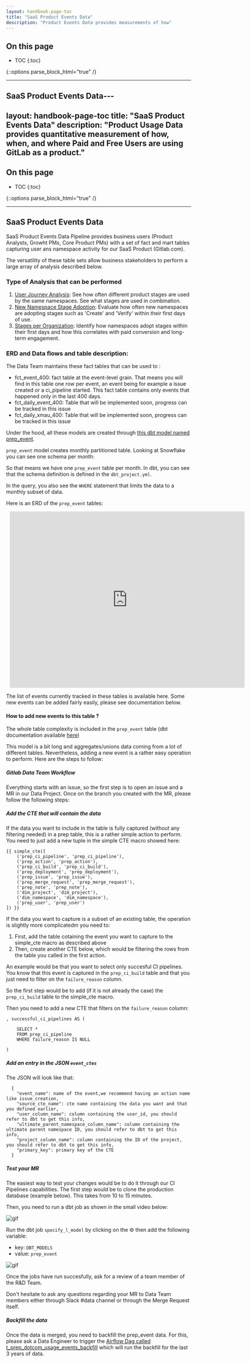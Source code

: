 ```yaml
---
layout: handbook-page-toc
title: "SaaS Product Events Data"
description: "Product Events Data provides measurements of how"
---
```


## On this page
- TOC
{:toc}

{::options parse_block_html="true" /}

---
## SaaS Product Events Data---
layout: handbook-page-toc
title: "SaaS Product Events Data"
description: "Product Usage Data provides quantitative measurement of how, when, and where Paid and Free Users are using GitLab as a product."
---

## On this page
- TOC
{:toc}

{::options parse_block_html="true" /}

---
## SaaS Product Events Data

SaaS Product Events Data Pipeline provides business users (Product Analysts, Growht PMs, Core Product PMs) with a set of fact and mart tables capturing user ans namespace activity for our SaaS Product (Gitlab.com).

The versatility of these table sets allow business stakeholders to perform a large array of analysis described below.


### Type of Analysis that can be performed

1. [User Journey Analysis](https://app.periscopedata.com/app/gitlab/869174/WIP-Cross-Stage-Adoption-Dashboard): See how often different product stages are used by the same namespaces. See what stages are used in combination.
2. [New Namespace Stage Adoption](https://app.periscopedata.com/app/gitlab/761347/Group-Namespace-Conversion-Metrics): Evaluate how often new namespaces are adopting stages such as 'Create' and 'Verify' within their first days of use.
3. [Stages per Organization](https://app.periscopedata.com/app/gitlab/824044/Stages-per-Organization-Deep-Dive---SpO): Identify how namespaces adopt stages within their first days and how this correlates with paid conversion and long-term engagement.


### ERD and Data flows and table description:

The Data Team maintains these fact tables that can be used to :

- fct_event_400: fact table at the event-level grain. That means you will find in this table one row per event, an event being for example a issue created or a ci_pipeline started. This fact table contains only events that happened only in the last 400 days. 
- fct_daily_event_400: Table that will be implemented soon, progress can be tracked in this issue
- fct_daily_xmau_400: Table that will be implemented soon, progress can be tracked in this issue

Under the hood, all these models are created through [this dbt model named prep_event](https://dbt.gitlabdata.com/#!/model/model.gitlab_snowflake.prep_event).

`prep_event` model creates monthly partitioned table. Looking at Snowflake you can see one schema per month:

So that means we have one `prep_event` table per month. In dbt, you can see that the schema definition is defined in the `dbt_project.yml`.

In the query, you also see the `WHERE` statement that limits the data to a monthly subset of data.

Here is an ERD of the `prep_event` tables:

<figure style="width: 640px; height: 480px; margin: 10px; position: relative;">
<iframe allowfullscreen frameborder="0" style="width:640px; height:480px" src="https://lucid.app/documents/embeddedchart/9893320a-3dc1-4585-b292-c7b3d02c2bea" id="ZEN0ht8-IFF2">
</iframe>
</figure>

The list of events currently tracked in these tables is available here. Some new events can be added fairly easily, please see documentation below.



#### How to add new events to this table ?

The whole table complexity is included in the `prep_event` table (dbt documentation available [here](https://dbt.gitlabdata.com/#!/model/model.gitlab_snowflake.prep_events))

This model is a bit long and aggregates/unions data coming from a lot of different tables. Nevertheless, adding a new event is a rather easy operation to perform. Here are the steps to follow:

##### Gitlab Data Team Workflow

Everything starts with an issue, so the first step is to open an issue and a MR in our Data Project. Once on the branch you created with the MR, please follow the following steps:

##### Add the CTE that will contain the data

If the data you want to include in the table is fully captured (without any filtering needed) in a prep table, this is a rather simple action to perform. You need to just add a new tuple in the simple CTE macro showed here:

```
{{ simple_cte([
    ('prep_ci_pipeline', 'prep_ci_pipeline'),
    ('prep_action', 'prep_action'),
    ('prep_ci_build', 'prep_ci_build'),
    ('prep_deployment', 'prep_deployment'),
    ('prep_issue', 'prep_issue'),
    ('prep_merge_request', 'prep_merge_request'),
    ('prep_note', 'prep_note'),
    ('dim_project', 'dim_project'),
    ('dim_namespace', 'dim_namespace'),
    ('prep_user', 'prep_user')
]) }}
```

If the data you want to capture is a subset of an existing table, the operation is slightly more complicatedm you need to:

1. First, add the table cotaining the event you want to capture to the simple_cte macro as described above
1. Then, create another CTE below, which would be filtering the rows from the table you called in the first action.

An example would be that you want to select only succesful CI pipelines. You know that this event is captured in the `prep_ci_build` table and that you just need to filter on the `failure_reason` column.

So the first step would be to add (if it is not already the case) the `prep_ci_build` table to the simple_cte macro. 

Then you need to add a new CTE that filters on the `failure_reason` column:

```
, successful_ci_pipelines AS (
 
    SELECT *
    FROM prep_ci_pipeline
    WHERE failure_reason IS NULL

)
```

##### Add an entry in the JSON `event_ctes`

The JSON will look like that:

```
  {
    "event_name": name of the event,we recommend having an action name like issue_creation,
    "source_cte_name": cte name containing the data you want and that you defined earlier,
    "user_column_name": column containing the user_id, you should refer to dbt to get this info,
    "ultimate_parent_namespace_column_name": column containing the ultimate parent namespace ID, you should refer to dbt to get this info,
    "project_column_name": column containing the ID of the project, you should refer to dbt to get this info,
    "primary_key": primary key of the CTE
  }
```

##### Test your MR

The easiest way to test your changes would be to do it through our CI Pipelines capabilities. The first step would be to clone the production database (example below). This takes from 10 to 15 minutes.

Then, you need to run a dbt job as shown in the small video below:

![gif](/handbook/business-technology/data-team/data-catalog/saas-product-events-data/clone-prod-2.gif)


Run the dbt job `specify_l_model` by clicking on the ⚙️ then add the following variable: 

- key: `DBT_MODELS`
- value: `prep_event`

![gif](/handbook/business-technology/data-team/data-catalog/saas-product-events-data/run-job-2.gif)

Once the jobs have run succesfully, ask for a review of a team member of the R&D Team.

Don't hesitate to ask any questions regarding your MR to Data Team members either through Slack #data channel or through the Merge Request itself.

##### Backfill the data

Once the data is merged, you need to backfill the prep_event data. For this, please ask a Data Engineer to trigger the [Airflow Dag called t_prep_dotcom_usage_events_backfill](https://airflow.gitlabdata.com/tree?dag_id=t_prep_dotcom_usage_events_backfill) which will run the backfill for the last 3 years of data.





